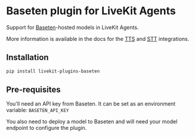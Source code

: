 # Baseten plugin for LiveKit Agents

Support for [Baseten](https://baseten.co/)-hosted models in LiveKit Agents.

More information is available in the docs for the [TTS](https://docs.livekit.io/agents/integrations/tts/baseten/) and [STT](https://docs.livekit.io/agents/integrations/stt/baseten/) integrations.

## Installation

```bash
pip install livekit-plugins-baseten
```

## Pre-requisites

You'll need an API key from Baseten. It can be set as an environment variable: `BASETEN_API_KEY`

You also need to deploy a model to Baseten and will need your model endpoint to configure the plugin.